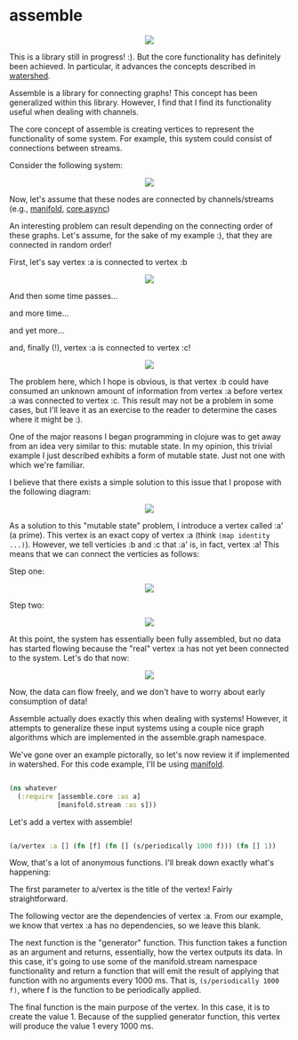 assemble
========

<p align="center">
  <img src = "/images/logo.png">
</p>

This is a library still in progress! :).  But the core functionality has definitely been achieved.  In particular, it advances the concepts described in [watershed](http://github.com/hypower-org/watershed).

Assemble is a library for connecting graphs!  This concept has been generalized within this library.  However, I find that I find its functionality useful when dealing with channels.  

The core concept of assemble is creating vertices to represent the functionality of some system.  For example, this system could consist of connections between streams.  

Consider the following system:  

<p align="center">
  <img src = "/images/problematic-example.png">
</p>

Now, let's assume that these nodes are connected by channels/streams (e.g., [manifold](https://github.com/ztellman/manifold), [core.async](https://github.com/clojure/core.async))

An interesting problem can result depending on the connecting order of these graphs.  Let's assume, for the sake of my example :), that they are connected in random order! 

First, let's say vertex :a is connected to vertex :b 

<p align="center">
  <img src = "/images/problematic-example-1.png">
</p>

And then some time passes...

and more time...

and yet more...

and, finally (!), vertex :a is connected to vertex :c! 

<p align="center">
  <img src = "/images/problematic-example.png">
</p>

The problem here, which I hope is obvious, is that vertex :b could have consumed an unknown amount of information from vertex :a before vertex :a was connected to vertex :c.  This result may not be a problem in some cases, but I'll leave it as an exercise to the reader to determine the cases where it might be :). 

One of the major reasons I began programming in clojure was to get away from an idea very similar to this: mutable state.  In my opinion, this trivial example I just described exhibits a form of mutable state.  Just not one with which we're familiar.  

I believe that there exists a simple solution to this issue that I propose with the following diagram: 

<p align="center">
  <img src = "/images/problematic-example-fixed.png">
</p>

As a solution to this "mutable state" problem, I introduce a vertex called :a' (a prime).  This vertex is an exact copy of vertex :a (think ```(map identity ...)```).  However, we tell verticies :b and :c that :a' is, in fact, vertex :a!  This means that we can connect the verticies as follows: 

Step one: 

<p align="center">
  <img src = "/images/problematic-example-fixed-1.png">
</p>

Step two: 

<p align="center">
  <img src = "/images/problematic-example-fixed-2.png">
</p>

At this point, the system has essentially been fully assembled, but no data has started flowing because the "real" vertex :a has not yet been connected to the system.  Let's do that now: 

<p align="center">
  <img src = "/images/problematic-example-fixed-3.png">
</p>

Now, the data can flow freely, and we don't have to worry about early consumption of data!

Assemble actually does exactly this when dealing with systems!  However, it attempts to generalize these input systems using a couple nice graph algorithms which are implemented in the assemble.graph namespace.  

We've gone over an example pictorally, so let's now review it if implemented in watershed.  For this code example, I'll be using [manifold](http://github.com/ztellman/manifold).  

```clojure 

(ns whatever
  (:require [assemble.core :as a]
            [manifold.stream :as s]))

```
Let's add a vertex with assemble! 

```clojure

(a/vertex :a [] (fn [f] (fn [] (s/periodically 1000 f))) (fn [] 1))

```
Wow, that's a lot of anonymous functions.  I'll break down exactly what's happening: 

The first parameter to a/vertex is the title of the vertex!  Fairly straightforward.  

The following vector are the dependencies of vertex :a.  From our example, we know that vertex :a has no dependencies, so we leave this blank.  

The next function is the "generator" function.  This function takes a function as an argument and returns, essentially, how the vertex outputs its data.  In this case, it's going to use some of the manifold.stream namespace functionality and return a function that will emit the result of applying that function with no arguments every 1000 ms.  That is, ```(s/periodically 1000 f)```, where f is the function to be periodically applied.  

The final function is the main purpose of the vertex.  In this case, it is to create the value 1.  Because of the supplied generator function, this vertex will produce the value 1 every 1000 ms.  






